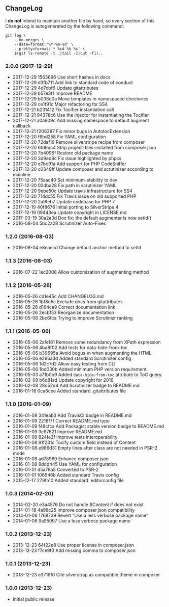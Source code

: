 ChangeLog
---------

I **do not** intend to maintain another file by hand, so every section
of this ChangeLog is autogenerated by the following command:

    git log \
        --no-merges \
        --date=format:'%Y-%m-%d' \
        --pretty=format:'* %cd %h %s' \
        $(git ls-remote -t .|tail -1|cut -f1)..

### 2.0.0 (2017-12-29)

* 2017-12-29 1563696 Use short hashes in docs
* 2017-12-29 d3fb711 Add link to standard code of conduct
* 2017-12-29 4d7cbf6 Update gitattributes
* 2017-12-29 b57e3f1 Improve README
* 2017-12-29 b038d0a Move templates in namespaced directories
* 2017-12-29 ce1f91c Major refactoring for SS4
* 2017-12-21 b231412 Fix Tocifier instantiation call
* 2017-12-21 94378c6 Use the injector for instantiating the Tocifier
* 2017-12-21 a0a809c Add missing namespace to default augment callback
* 2017-12-21 f206387 Fix minor bugs in AutotocExtension
* 2017-12-20 f6bd258 Fix YAML configuration
* 2017-12-20 72daf19 Remove silverstripe recipe from composer
* 2017-12-20 6fd6dc4 Strip project-files-installed from composer.json
* 2017-12-20 7b4096f Restore old package name
* 2017-12-20 3d9ed8c Fix issue highlighted by phpcs
* 2017-12-20 e7bc91a Add support for PHP CodeSniffer
* 2017-12-20 c0349ff Update composer and scrutinizer according to mainline
* 2017-12-20 75aac40 Set minimum-stability to dev
* 2017-12-20 02dba28 Fix path in scrutinizer YAML
* 2017-12-20 9ebe50c Update travis infrastructure for SS4
* 2017-12-20 71ddc55 Fix Travis issue on old supported PHP
* 2017-12-20 2a9feb7 Update codebase for PHP 7
* 2017-12-19 40f8676 Initial porting to SilverStripe 4
* 2017-12-19 09443ea Update copyright in LICENSE.md
* 2017-03-19 30a2a3d Doc fix: the default augmenter is now setId()
* 2016-08-04 5bc2a28 Scrutinizer Auto-Fixes

### 1.2.0 (2016-08-03)

* 2016-08-04 e8eaecd Change default anchor method to setId

### 1.1.3 (2016-08-03)

* 2016-07-22 1ec2008 Allow customization of augmenting method

### 1.1.2 (2016-05-26)

* 2016-05-26 cd1e45c Add CHANGELOG.md
* 2016-05-26 1bf8d5c Exclude docs from gitattributes
* 2016-05-26 d164ca9 Correct documentation link
* 2016-05-26 2ecbf53 Reorganize documentation
* 2016-05-06 2bc6fca Trying to improve Scrutinizr ranking

### 1.1.1 (2016-05-06)

* 2016-05-06 2afe181 Remove some redundancy from XPath expression
* 2016-05-06 4ba8f02 Add tests for data-hide-from-toc
* 2016-05-06 b39695a Avoid bogus \n when augmenting the HTML
* 2016-05-06 e296a3d Added standard Scrutinizer config
* 2016-05-06 1d2c7d2 Allow easy testing from CLI
* 2016-05-06 1bd030b Added minimum PHP version requirement.
* 2016-05-03 a71b0b9 Added `data-hide-from-toc` attribute to ToC query.
* 2016-02-09 b6d81ad Update copyright for 2016
* 2016-02-08 28d52d4 Add Scrutinizer badge to README.md
* 2016-01-16 0ca6cee Added standard .gitattributes file

### 1.1.0 (2016-01-09)

* 2016-01-09 341eab3 Add TravisCI badge in README.md
* 2016-01-09 2218f7f Correct README.md typo
* 2016-01-09 f48cfca Add Packagist stable version badge to README.md
* 2016-01-09 3c97621 Improve README.md
* 2016-01-09 824fe2f Improve tests interoperability
* 2016-01-08 91f231c Tocify custom field instead of Content
* 2016-01-08 e986d31 Empty lines after class are not needed in PSR-2 mode
* 2016-01-08 ad78969 Enhance composer.json
* 2016-01-08 8ddd445 Use YAML for configuration
* 2016-01-01 d5a78a5 Converted to PSR-2
* 2016-01-01 f06546b Added standard Travis config
* 2015-12-17 279fa10 Added standard .editorconfig file

### 1.0.3 (2014-02-20)

* 2014-02-20 e3a4576 Do not handle $Content if does not exist
* 2014-01-18 4a98c25 Improve composer.json compatibility
* 2014-01-06 1768739 Revert "Use a less verbose package name"
* 2014-01-06 9a95097 Use a less verbose package name

### 1.0.2 (2013-12-23)

* 2013-12-23 64f22e8 Use proper license in composer.json
* 2013-12-23 f7ce9f3 Add missing comma to composer.json

### 1.0.1 (2013-12-23)

* 2013-12-23 e3719f0 Cite silverstrap as compatible theme in composer

### 1.0.0 (2013-12-23)

* Initial public release
